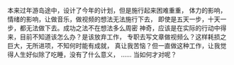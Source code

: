 本来过年游岛途中，设计了今年的计划，但是施行起来困难重重，
体力的影响，情绪的影响，让做音乐，做视频的想法无法施行下去，
即使是五天一步，十天一步，都无法做下去。成功之法不在想法多么周密
神奇，应该是在实际的行动中得来，目前不知道该怎么办？是该放弃工作，
专职去写文章做视频么？这样耗损之巨大，无所进项，不知何时能有成就，
真让我苦恼？但一直做这种工作，让我觉得人生好似除了吃睡，没有了什么意义，
…… 当如何才对呢？
